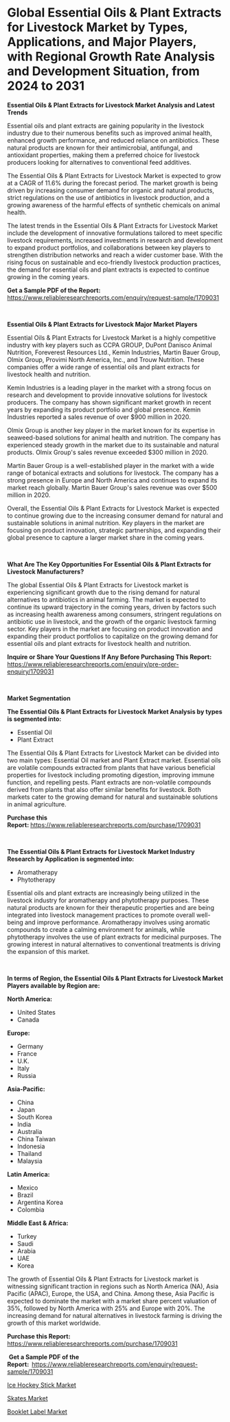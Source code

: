<p><h1>Global Essential Oils & Plant Extracts for Livestock Market by Types, Applications, and Major Players, with Regional Growth Rate Analysis and Development Situation, from 2024 to 2031</h1></p><p><strong>Essential Oils & Plant Extracts for Livestock Market Analysis and Latest Trends</strong></p>
<p><p>Essential oils and plant extracts are gaining popularity in the livestock industry due to their numerous benefits such as improved animal health, enhanced growth performance, and reduced reliance on antibiotics. These natural products are known for their antimicrobial, antifungal, and antioxidant properties, making them a preferred choice for livestock producers looking for alternatives to conventional feed additives.</p><p>The Essential Oils & Plant Extracts for Livestock Market is expected to grow at a CAGR of 11.6% during the forecast period. The market growth is being driven by increasing consumer demand for organic and natural products, strict regulations on the use of antibiotics in livestock production, and a growing awareness of the harmful effects of synthetic chemicals on animal health.</p><p>The latest trends in the Essential Oils & Plant Extracts for Livestock Market include the development of innovative formulations tailored to meet specific livestock requirements, increased investments in research and development to expand product portfolios, and collaborations between key players to strengthen distribution networks and reach a wider customer base. With the rising focus on sustainable and eco-friendly livestock production practices, the demand for essential oils and plant extracts is expected to continue growing in the coming years.</p></p>
<p><strong>Get a Sample PDF of the Report:&nbsp;</strong> <a href="https://www.reliableresearchreports.com/enquiry/request-sample/1709031">https://www.reliableresearchreports.com/enquiry/request-sample/1709031</a></p>
<p>&nbsp;</p>
<p><strong>Essential Oils & Plant Extracts for Livestock Major Market Players</strong></p>
<p><p>Essential Oils & Plant Extracts for Livestock Market is a highly competitive industry with key players such as CCPA GROUP, DuPont Danisco Animal Nutrition, Foreverest Resources Ltd., Kemin Industries, Martin Bauer Group, Olmix Group, Provimi North America, Inc., and Trouw Nutrition. These companies offer a wide range of essential oils and plant extracts for livestock health and nutrition.</p><p>Kemin Industries is a leading player in the market with a strong focus on research and development to provide innovative solutions for livestock producers. The company has shown significant market growth in recent years by expanding its product portfolio and global presence. Kemin Industries reported a sales revenue of over $900 million in 2020.</p><p>Olmix Group is another key player in the market known for its expertise in seaweed-based solutions for animal health and nutrition. The company has experienced steady growth in the market due to its sustainable and natural products. Olmix Group's sales revenue exceeded $300 million in 2020.</p><p>Martin Bauer Group is a well-established player in the market with a wide range of botanical extracts and solutions for livestock. The company has a strong presence in Europe and North America and continues to expand its market reach globally. Martin Bauer Group's sales revenue was over $500 million in 2020.</p><p>Overall, the Essential Oils & Plant Extracts for Livestock Market is expected to continue growing due to the increasing consumer demand for natural and sustainable solutions in animal nutrition. Key players in the market are focusing on product innovation, strategic partnerships, and expanding their global presence to capture a larger market share in the coming years.</p></p>
<p>&nbsp;</p>
<p><strong>What Are The Key Opportunities For Essential Oils & Plant Extracts for Livestock Manufacturers?</strong></p>
<p><p>The global Essential Oils & Plant Extracts for Livestock market is experiencing significant growth due to the rising demand for natural alternatives to antibiotics in animal farming. The market is expected to continue its upward trajectory in the coming years, driven by factors such as increasing health awareness among consumers, stringent regulations on antibiotic use in livestock, and the growth of the organic livestock farming sector. Key players in the market are focusing on product innovation and expanding their product portfolios to capitalize on the growing demand for essential oils and plant extracts for livestock health and nutrition.</p></p>
<p><strong>Inquire or Share Your Questions If Any Before Purchasing This Report:</strong> <a href="https://www.reliableresearchreports.com/enquiry/pre-order-enquiry/1709031">https://www.reliableresearchreports.com/enquiry/pre-order-enquiry/1709031</a></p>
<p>&nbsp;</p>
<p><strong>Market Segmentation</strong></p>
<p><strong>The Essential Oils & Plant Extracts for Livestock Market Analysis by types is segmented into:</strong></p>
<p><ul><li>Essential Oil</li><li>Plant Extract</li></ul></p>
<p><p>The Essential Oils & Plant Extracts for Livestock Market can be divided into two main types: Essential Oil market and Plant Extract market. Essential oils are volatile compounds extracted from plants that have various beneficial properties for livestock including promoting digestion, improving immune function, and repelling pests. Plant extracts are non-volatile compounds derived from plants that also offer similar benefits for livestock. Both markets cater to the growing demand for natural and sustainable solutions in animal agriculture.</p></p>
<p><strong>Purchase this Report:&nbsp;</strong><a href="https://www.reliableresearchreports.com/purchase/1709031">https://www.reliableresearchreports.com/purchase/1709031</a></p>
<p>&nbsp;</p>
<p><strong>The Essential Oils & Plant Extracts for Livestock Market Industry Research by Application is segmented into:</strong></p>
<p><ul><li>Aromatherapy</li><li>Phytotherapy</li></ul></p>
<p><p>Essential oils and plant extracts are increasingly being utilized in the livestock industry for aromatherapy and phytotherapy purposes. These natural products are known for their therapeutic properties and are being integrated into livestock management practices to promote overall well-being and improve performance. Aromatherapy involves using aromatic compounds to create a calming environment for animals, while phytotherapy involves the use of plant extracts for medicinal purposes. The growing interest in natural alternatives to conventional treatments is driving the expansion of this market.</p></p>
<p>&nbsp;</p>
<p><strong>In terms of Region, the Essential Oils & Plant Extracts for Livestock Market Players available by Region are:</strong></p>
<p>
    <p> <strong> North America: </strong>
        <ul>
            <li>United States</li>
            <li>Canada</li>
        </ul>
        </p> 
    <p> <strong> Europe: </strong>
        <ul>
            <li>Germany</li>
            <li>France</li>
            <li>U.K.</li>
            <li>Italy</li>
            <li>Russia</li>
        </ul>
        </p> 
    <p> <strong> Asia-Pacific: </strong>
        <ul>
            <li>China</li>
            <li>Japan</li>
            <li>South Korea</li>
            <li>India</li>
            <li>Australia</li>
            <li>China Taiwan</li>
            <li>Indonesia</li>
            <li>Thailand</li>
            <li>Malaysia</li>
        </ul>
        </p> 
    <p> <strong> Latin America: </strong>
        <ul>
            <li>Mexico</li>
            <li>Brazil</li>
            <li>Argentina Korea</li>
            <li>Colombia</li>
        </ul>
        </p> 
    <p> <strong> Middle East & Africa: </strong>
        <ul>
            <li>Turkey</li>
            <li>Saudi</li>
            <li>Arabia</li>
            <li>UAE</li>
            <li>Korea</li>
        </ul>
    </p>
    </p>
<p><p>The growth of Essential Oils & Plant Extracts for Livestock market is witnessing significant traction in regions such as North America (NA), Asia Pacific (APAC), Europe, the USA, and China. Among these, Asia Pacific is expected to dominate the market with a market share percent valuation of 35%, followed by North America with 25% and Europe with 20%. The increasing demand for natural alternatives in livestock farming is driving the growth of this market worldwide.</p></p>
<p><strong>Purchase this Report: </strong><a href="https://www.reliableresearchreports.com/purchase/1709031">https://www.reliableresearchreports.com/purchase/1709031</a></p>
<p>&nbsp;<strong>Get a Sample PDF of the Report:&nbsp;&nbsp;</strong><a href="https://www.reliableresearchreports.com/enquiry/request-sample/1709031">https://www.reliableresearchreports.com/enquiry/request-sample/1709031</a></p>
<p><strong></strong></p>
<p><p><a href="https://github.com/jaidynmorantestelletmjzya/Market-Research-Report-List-1/blob/main/ice-hockey-stick-market.md">Ice Hockey Stick Market</a></p><p><a href="https://github.com/ruddyyedelwadw/Market-Research-Report-List-1/blob/main/skates-market.md">Skates Market</a></p><p><a href="https://github.com/juniordelafrance/Market-Research-Report-List-2/blob/main/booklet-label-market.md">Booklet Label Market</a></p></p>